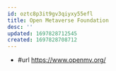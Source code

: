 ```yaml
---
id: oztc8p3it9gv3qiyxy55efl
title: Open Metaverse Foundation
desc: ''
updated: 1697828712545
created: 1697828708712
---
```


- #url https://www.openmv.org/